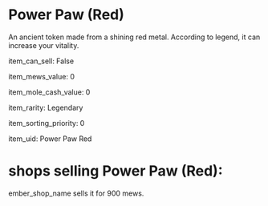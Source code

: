 # Power Paw (Red)

An ancient token made from a shining red metal. According to legend, it can increase your vitality.

item_can_sell: False

item_mews_value: 0

item_mole_cash_value: 0

item_rarity: Legendary

item_sorting_priority: 0

item_uid: Power Paw Red

# shops selling Power Paw (Red):

ember_shop_name sells it for 900 mews.
